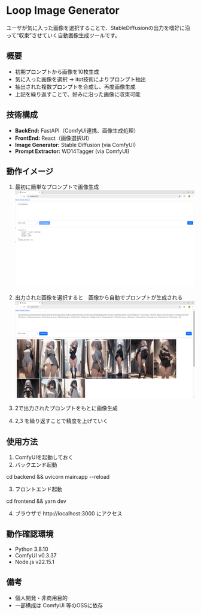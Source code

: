 # Loop Image Generator

ユーザが気に入った画像を選択することで、StableDiffusionの出力を嗜好に沿って“収束”させていく自動画像生成ツールです。

## 概要

- 初期プロンプトから画像を10枚生成
- 気に入った画像を選択 → itot技術によりプロンプト抽出
- 抽出された複数プロンプトを合成し、再度画像生成
- 上記を繰り返すことで、好みに沿った画像に収束可能

## 技術構成

- **BackEnd:** FastAPI（ComfyUI連携、画像生成処理）
- **FrontEnd:** React（画像選択UI）
- **Image Generator:** Stable Diffusion (via ComfyUI)
- **Prompt Extractor:** WD14Tagger (via ComfyUI)

## 動作イメージ

1. 最初に簡単なプロンプトで画像生成
![説明画像01](images/ss01.png)

2. 出力された画像を選択すると　画像から自動でプロンプトが生成される
![説明画像02](images/ss02.png)

3. 2で出力されたプロンプトをもとに画像生成

4. 2,3 を繰り返すことで精度を上げていく

## 使用方法

1. ComfyUIを起動しておく
2. バックエンド起動

cd backend && uvicorn main:app --reload

3. フロントエンド起動

cd frontend && yarn dev

4. ブラウザで http://localhost:3000 にアクセス

## 動作確認環境

- Python 3.8.10
- ComfyUI v0.3.37
- Node.js v22.15.1

## 備考

- 個人開発・非商用目的
- 一部構成は ComfyUI 等のOSSに依存


